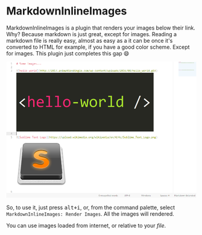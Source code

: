 # MarkdownInlineImages

MarkdownInlineImages is a plugin that renders your images below their link. Why? Because markdown
is just great, except for images. Reading a markdown file is really easy, almost as easy as a it can
be once it's converted to HTML for example, if you have a good color scheme. Except for images. This
plugin just completes this gap :smile:

![MarkdownInlineImages](screenshots/2-images.png)

So, to use it, just press <kbd>alt+i</kbd>, or, from the command palette, select
`MarkdownInlineImages: Render Images`. All the images will rendered.

You can use images loaded from internet, or relative to your *file*.
